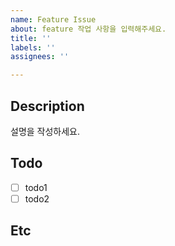 ```yaml
---
name: Feature Issue
about: feature 작업 사항을 입력해주세요.
title: ''
labels: ''
assignees: ''

---
```


## Description

설명을 작성하세요.

## Todo
* [ ] todo1
* [ ] todo2

## Etc

